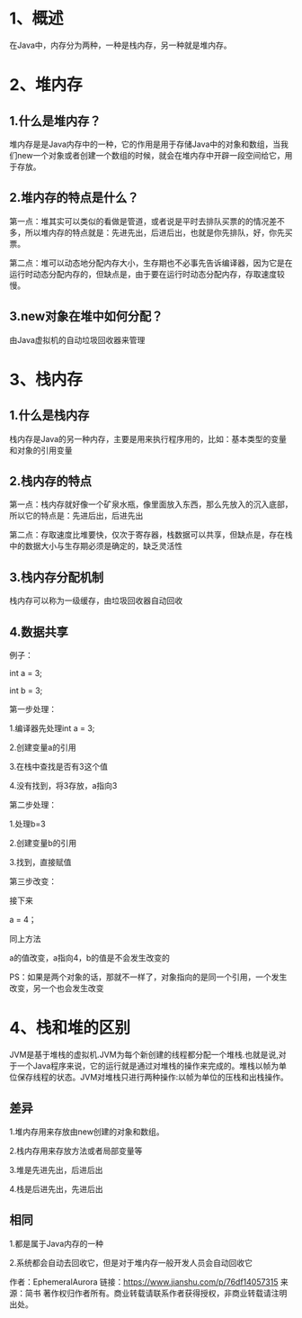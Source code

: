 # 1、概述

在Java中，内存分为两种，一种是栈内存，另一种就是堆内存。

# 2、堆内存

## 1.什么是堆内存？

堆内存是是Java内存中的一种，它的作用是用于存储Java中的对象和数组，当我们new一个对象或者创建一个数组的时候，就会在堆内存中开辟一段空间给它，用于存放。

## 2.堆内存的特点是什么？

第一点：堆其实可以类似的看做是管道，或者说是平时去排队买票的的情况差不多，所以堆内存的特点就是：先进先出，后进后出，也就是你先排队，好，你先买票。

第二点：堆可以动态地分配内存大小，生存期也不必事先告诉编译器，因为它是在运行时动态分配内存的，但缺点是，由于要在运行时动态分配内存，存取速度较慢。

## 3.new对象在堆中如何分配？

由Java虚拟机的自动垃圾回收器来管理

# 3、栈内存

## 1.什么是栈内存

栈内存是Java的另一种内存，主要是用来执行程序用的，比如：基本类型的变量和对象的引用变量

## 2.栈内存的特点

第一点：栈内存就好像一个矿泉水瓶，像里面放入东西，那么先放入的沉入底部，所以它的特点是：先进后出，后进先出

第二点：存取速度比堆要快，仅次于寄存器，栈数据可以共享，但缺点是，存在栈中的数据大小与生存期必须是确定的，缺乏灵活性

## 3.栈内存分配机制

栈内存可以称为一级缓存，由垃圾回收器自动回收

## 4.数据共享

例子：

int a = 3;

int b = 3;

第一步处理：

1.编译器先处理int a = 3;

2.创建变量a的引用

3.在栈中查找是否有3这个值

4.没有找到，将3存放，a指向3

第二步处理：

1.处理b=3

2.创建变量b的引用

3.找到，直接赋值

第三步改变：

接下来

a = 4；

同上方法

a的值改变，a指向4，b的值是不会发生改变的

PS：如果是两个对象的话，那就不一样了，对象指向的是同一个引用，一个发生改变，另一个也会发生改变

# 4、栈和堆的区别

JVM是基于堆栈的虚拟机.JVM为每个新创建的线程都分配一个堆栈.也就是说,对于一个Java程序来说，它的运行就是通过对堆栈的操作来完成的。堆栈以帧为单位保存线程的状态。JVM对堆栈只进行两种操作:以帧为单位的压栈和出栈操作。

## 差异

1.堆内存用来存放由new创建的对象和数组。

2.栈内存用来存放方法或者局部变量等

3.堆是先进先出，后进后出

4.栈是后进先出，先进后出

## 相同

1.都是属于Java内存的一种

2.系统都会自动去回收它，但是对于堆内存一般开发人员会自动回收它

作者：EphemeralAurora
链接：https://www.jianshu.com/p/76df14057315
来源：简书
著作权归作者所有。商业转载请联系作者获得授权，非商业转载请注明出处。